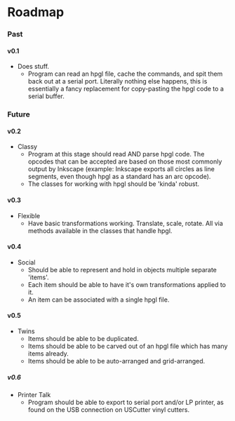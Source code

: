 # Roadmap
<!-- Where we're going, we don't need 5-eyes. -->

### Past

#### v0.1

* Does stuff.
	* Program can read an hpgl file, cache the commands, and spit them back out at a serial port. Literally nothing else happens, this is essentially a fancy replacement for copy-pasting the hpgl code to a serial buffer.

### Future

#### v0.2

* Classy
	* Program at this stage should read AND parse hpgl code. The opcodes that can be accepted are based on those most commonly output by Inkscape (example: Inkscape exports all circles as line segments, even though hpgl as a standard has an arc opcode).
	* The classes for working with hpgl should be 'kinda' robust.

#### v0.3

* Flexible
	* Have basic transformations working. Translate, scale, rotate. All via methods available in the classes that handle hpgl.

#### v0.4

* Social
	* Should be able to represent and hold in objects multiple separate 'items'.
	* Each item should be able to have it's own transformations applied to it.
	* An item can be associated with a single hpgl file.

#### v0.5

* Twins
	* Items should be able to be duplicated.
	* Items should be able to be carved out of an hpgl file which has many items already.
	* Items should be able to be auto-arranged and grid-arranged.

##### v0.6

* Printer Talk
	* Program should be able to export to serial port and/or LP printer, as found on the USB connection on USCutter vinyl cutters.



<br><br><br><br>




